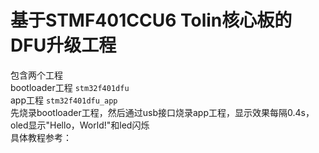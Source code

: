 # 基于STMF401CCU6 Tolin核心板的DFU升级工程
包含两个工程    
bootloader工程 ```stm32f401dfu```   
app工程         ```stm32f401dfu_app```  
先烧录bootloader工程，然后通过usb接口烧录app工程，显示效果每隔0.4s，oled显示"Hello，World!"和led闪烁   
具体教程参考：